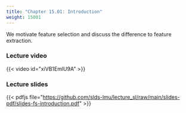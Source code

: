 ```yaml
---
title: "Chapter 15.01: Introduction"
weight: 15001
---
```

We motivate feature selection and discuss the difference to feature extraction.

<!--more-->
### Lecture video

{{< video id="xiVB1EmlU9A" >}}

### Lecture slides

{{< pdfjs file="https://github.com/slds-lmu/lecture_sl/raw/main/slides-pdf/slides-fs-introduction.pdf" >}}
